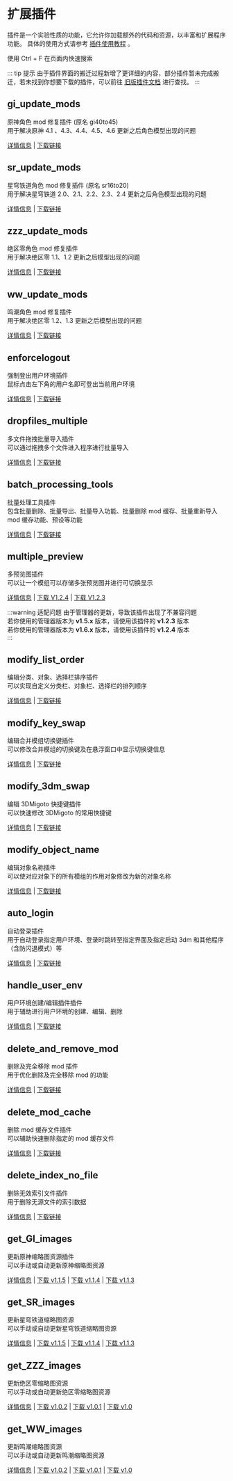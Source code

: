 # 扩展插件

插件是一个实验性质的功能，它允许你加载额外的代码和资源，以丰富和扩展程序功能。
具体的使用方式请参考 [插件使用教程](/help/tutorial-plugins) 。

<weaken>使用 Ctrl + F 在页面内快速搜索</weaken>

::: tip 提示
由于插件界面的搬迁过程新增了更详细的内容，部分插件暂未完成搬迁，若未找到你想要下载的插件，可以前往 [旧版插件文档](https://d3dxskinmanage.old.numlinka.com/#/warehouse/plugins) 进行查找。
:::

## gi_update_mods <Badge type="tip" text="v1.0.6" />

原神角色 mod 修复插件 (原名 gi40to45)<br/>
用于解决原神 4.1 、4.3、4.4、4.5、4.6 更新之后角色模型出现的问题

[详情信息](/resources/plugins/gi_update_mods) | 
[下载链接](https://gitee.com/ticca/d3dx-skin-manage/releases/download/plugins/gi_update_mods_v1.0.6.zip)

## sr_update_mods <Badge type="tip" text="v1.2.6" />

星穹铁道角色 mod 修复插件 (原名 sr16to20)<br/>
用于解决星穹铁道 2.0、2.1、2.2、2.3、2.4 更新之后角色模型出现的问题

[详情信息](/resources/plugins/sr_update_mods) |
[下载链接](https://gitee.com/ticca/d3dx-skin-manage/releases/download/plugins/sr_update_mods_v1.2.6.zip)


## zzz_update_mods <Badge type="tip" text="v1.0.4" />

绝区零角色 mod 修复插件 <br/>
用于解决绝区零 1.1、1.2 更新之后模型出现的问题

[详情信息](/resources/plugins/zzz_update_mods) |
[下载链接](https://gitee.com/ticca/d3dx-skin-manage/releases/download/plugins/zzz_update_mods_v1.0.4.zip)


## ww_update_mods <Badge type="tip" text="v1.0.2" />

鸣潮角色 mod 修复插件 <br/>
用于解决绝区零 1.2、1.3 更新之后模型出现的问题

[详情信息](/resources/plugins/ww_update_mods) |
[下载链接](https://gitee.com/ticca/d3dx-skin-manage/releases/download/plugins/ww_update_mods_v1.0.2.zip)


## enforcelogout <Badge type="tip" text="v1.0" />

强制登出用户环境插件 <br/>
鼠标点击左下角的用户名即可登出当前用户环境

[详情信息](/resources/plugins/enforcelogout) |
[下载链接](https://gitee.com/ticca/d3dx-skin-manage/releases/download/plugins/enforcelogout.zip)


## dropfiles_multiple <Badge type="tip" text="v1.1.1" />

多文件拖拽批量导入插件 <br/>
可以通过拖拽多个文件进入程序进行批量导入

[详情信息](/resources/plugins/dropfiles_multiple) |
[下载链接](https://gitee.com/ticca/d3dx-skin-manage/releases/download/plugins/dropfiles_multiple_v1.1.1.zip)


## batch_processing_tools <Badge type="tip" text="v0.10.2" />

批量处理工具插件 <br/>
包含批量删除、批量导出、批量导入功能、批量删除 mod 缓存、批量重新导入 mod 缓存功能、预设等功能

[详情信息](/resources/plugins/batch_processing_tools) |
[下载链接](https://gitee.com/ticca/d3dx-skin-manage/releases/download/plugins/batch_processing_tools_v0.10.2.zip)

## multiple_preview <Badge type="tip" text="v1.2.4" /> <Badge type="tip" text="v1.2.3" />

多预览图插件 <br/>
可以让一个模组可以存储多张预览图并进行可切换显示

[详情信息](/resources/plugins/multiple_preview) |
[下载 V1.2.4](https://gitee.com/ticca/d3dx-skin-manage/releases/download/plugins/multiple_preview_v1.2.4.zip) | [下载 V1.2.3](https://gitee.com/ticca/d3dx-skin-manage/releases/download/plugins/multiple_preview_v1.2.3.zip)

:::warning 适配问题
由于管理器的更新，导致该插件出现了不兼容问题 <br />
若你使用的管理器版本为 **v1.5.x** 版本，请使用该插件的 **v1.2.3** 版本 <br />
若你使用的管理器版本为 **v1.6.x** 版本，请使用该插件的 **v1.2.4** 版本 <br />
:::

## modify_list_order <Badge type="tip" text="v1.0" />

编辑分类、对象、选择栏排序插件 <br/>
可以实现自定义分类栏、对象栏、选择栏的排列顺序

[详情信息](/resources/plugins/modify_list_order) |
[下载链接](https://gitee.com/ticca/d3dx-skin-manage/releases/download/plugins/modify_list_order.zip)

## modify_key_swap <Badge type="tip" text="v1.4.5" />

编辑合并模组切换键插件 <br/>
可以修改合并模组的切换键及在悬浮窗口中显示切换键信息

[详情信息](/resources/plugins/modify_key_swap) |
[下载链接](https://gitee.com/ticca/d3dx-skin-manage/releases/download/plugins/modify_key_swap_v1.4.5.zip)

## modify_3dm_swap <Badge type="tip" text="v1.0" />

编辑 3DMigoto 快捷键插件 <br/>
可以快速修改 3DMigoto 的常用快捷键

[详情信息](/resources/plugins/modify_3dm_swap) |
[下载链接](https://gitee.com/ticca/d3dx-skin-manage/releases/download/plugins/modify_3dm_key.zip)


## modify_object_name <Badge type="tip" text="v1.0" />

编辑对象名称插件 <br/>
可以使对应对象下的所有模组的作用对象修改为新的对象名称

[详情信息](/resources/plugins/modify_object_name) |
[下载链接](https://gitee.com/ticca/d3dx-skin-manage/releases/download/plugins/modify_object_name.zip)

## auto_login <Badge type="tip" text="v1.0.6" />

自动登录插件 <br/>
用于自动登录指定用户环境、登录时跳转至指定界面及指定启动 3dm 和其他程序（含防闪退模式）等

[详情信息](/resources/plugins/auto_login) |
[下载链接](https://gitee.com/ticca/d3dx-skin-manage/releases/download/plugins/auto_login_v1.0.6.zip)

## handle_user_env <Badge type="tip" text="v1.1.1" />

用户环境创建/编辑插件插件 <br/>
用于辅助进行用户环境的创建、编辑、删除

[详情信息](/resources/plugins/handle_user_env) |
[下载链接](https://gitee.com/ticca/d3dx-skin-manage/releases/download/plugins/handle_user_env_v1.1.1.zip)

## delete_and_remove_mod <Badge type="tip" text="v1.0.4" />

删除及完全移除 mod 插件 <br/>
用于优化删除及完全移除 mod 的功能

[详情信息](/resources/plugins/delete_and_remove_mod) |
[下载链接](https://gitee.com/ticca/d3dx-skin-manage/releases/download/plugins/delete_and_remove_mod_v1.0.4.zip)

## delete_mod_cache <Badge type="tip" text="v1.0.3" />

删除 mod 缓存文件插件 <br/>
可以辅助快速删除指定的 mod 缓存文件

[详情信息](/resources/plugins/delete_mod_cache) |
[下载链接](https://gitee.com/ticca/d3dx-skin-manage/releases/download/plugins/delete_mod_cache_v1.0.3.zip)

## delete_index_no_file <Badge type="tip" text="v1.0.2" />

删除无效索引文件插件 <br/>
用于删除无源文件的索引数据

[详情信息](/resources/plugins/delete_index_no_file) |
[下载链接](https://gitee.com/ticca/d3dx-skin-manage/releases/download/plugins/delete_index_no_file_v1.0.2.zip)

## get_GI_images <Badge type="tip" text="v1.1.5" /> <Badge type="tip" text="v1.1.4" /> <Badge type="tip" text="v1.1.3" />

更新原神缩略图资源插件 <br/>
可以手动或自动更新原神缩略图资源

[详情信息](/resources/plugins/get_GI_images) |
[下载 v1.1.5](https://gitee.com/ticca/d3dx-skin-manage/releases/download/plugins/get_GI_images_v1.1.5.zip) |
[下载 v1.1.4](https://gitee.com/ticca/d3dx-skin-manage/releases/download/plugins/get_GI_images_v1.1.4.zip) |
[下载 v1.1.3](https://gitee.com/ticca/d3dx-skin-manage/releases/download/plugins/get_GI_images_v1.1.3.zip)

## get_SR_images <Badge type="tip" text="v1.1.5" /> <Badge type="tip" text="v1.1.4" /> <Badge type="tip" text="v1.1.3" />

更新星穹铁道缩略图资源 <br/>
可以手动或自动更新星穹铁道缩略图资源

[详情信息](/resources/plugins/get_SR_images) |
[下载 v1.1.5](https://gitee.com/ticca/d3dx-skin-manage/releases/download/plugins/get_SR_images_v1.1.5.zip) |
[下载 v1.1.4](https://gitee.com/ticca/d3dx-skin-manage/releases/download/plugins/get_SR_images_v1.1.4.zip) |
[下载 v1.1.3](https://gitee.com/ticca/d3dx-skin-manage/releases/download/plugins/get_SR_images_v1.1.3.zip) 

## get_ZZZ_images <Badge type="tip" text="v1.0.2" /> <Badge type="tip" text="v1.0.1" /> <Badge type="tip" text="v1.0" />

更新绝区零缩略图资源 <br/>
可以手动或自动更新绝区零缩略图资源

[详情信息](/resources/plugins/get_ZZZ_images) |
[下载 v1.0.2](https://gitee.com/ticca/d3dx-skin-manage/releases/download/plugins/get_ZZZ_images_v1.0.2.zip) |
[下载 v1.0.1](https://gitee.com/ticca/d3dx-skin-manage/releases/download/plugins/get_ZZZ_images_v1.0.1.zip) |
[下载 v1.0](https://gitee.com/ticca/d3dx-skin-manage/releases/download/plugins/get_ZZZ_images.zip) 


## get_WW_images <Badge type="tip" text="v1.0.2" /> <Badge type="tip" text="v1.0.1" /> <Badge type="tip" text="v1.0" />

更新鸣潮缩略图资源 <br/>
可以手动或自动更新鸣潮缩略图资源

[详情信息](/resources/plugins/get_WW_images) |
[下载 v1.0.2](https://gitee.com/ticca/d3dx-skin-manage/releases/download/plugins/get_WW_images_v1.0.2.zip) |
[下载 v1.0.1](https://gitee.com/ticca/d3dx-skin-manage/releases/download/plugins/get_WW_images_v1.0.1.zip) |
[下载 v1.0](https://gitee.com/ticca/d3dx-skin-manage/releases/download/plugins/get_WW_images.zip) 
